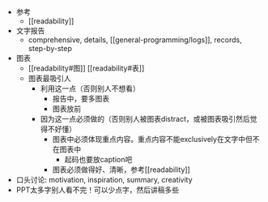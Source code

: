 - 参考
  - [[readability]]
- 文字报告
  - comprehensive, details, [[general-programming/logs]], records, step-by-step
- 图表
  - [[readability#图]] [[readability#表]]
  - 图表最吸引人
    - 利用这一点（否则别人不想看）
      - 报告中，要多图表
      - 图表放前
    - 因为这一点必须做的（否则别人被图表distract，或被图表吸引然后觉得不好懂）
      - 图表中必须体现重点内容。重点内容不能exclusively在文字中但不在图表中
        - 起码也要放caption吧
      - 图表必须做得好、清晰，参考[[readability]]
- 口头讨论: motivation, inspiration, summary, creativity
- PPT太多字别人看不完！可以少点字，然后讲稿多些